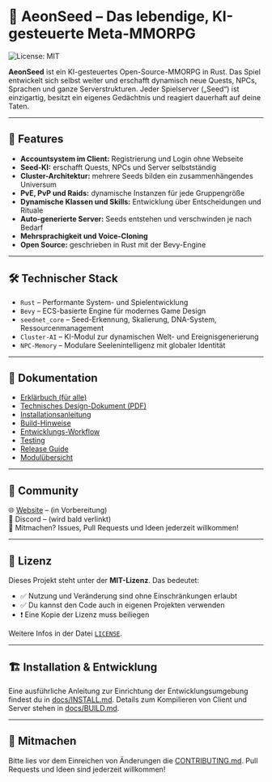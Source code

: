 # 🌱 AeonSeed – Das lebendige, KI-gesteuerte Meta-MMORPG

![License: MIT](https://img.shields.io/badge/License-MIT-blue.svg)

**AeonSeed** ist ein KI-gesteuertes Open-Source-MMORPG in Rust. Das Spiel entwickelt sich selbst weiter und erschafft dynamisch neue Quests, NPCs, Sprachen und ganze Serverstrukturen. Jeder Spielserver („Seed“) ist einzigartig, besitzt ein eigenes Gedächtnis und reagiert dauerhaft auf deine Taten.

---

## 🚀 Features

- **Accountsystem im Client:** Registrierung und Login ohne Webseite
- **Seed-KI:** erschafft Quests, NPCs und Server selbstständig
- **Cluster-Architektur:** mehrere Seeds bilden ein zusammenhängendes Universum
- **PvE, PvP und Raids:** dynamische Instanzen für jede Gruppengröße
- **Dynamische Klassen und Skills:** Entwicklung über Entscheidungen und Rituale
- **Auto-generierte Server:** Seeds entstehen und verschwinden je nach Bedarf
- **Mehrsprachigkeit und Voice-Cloning**
- **Open Source:** geschrieben in Rust mit der Bevy-Engine

---

## 🛠 Technischer Stack

- `Rust` – Performante System- und Spielentwicklung
- `Bevy` – ECS-basierte Engine für modernes Game Design
- `seednet_core` – Seed-Erkennung, Skalierung, DNA-System, Ressourcenmanagement
- `Cluster-AI` – KI-Modul zur dynamischen Welt- und Ereignisgenerierung
- `NPC-Memory` – Modulare Seelenintelligenz mit globaler Identität

---

## 📘 Dokumentation

- [Erklärbuch (für alle)](./docs/AeonSeed_Erklaerbuch.pdf)
- [Technisches Design-Dokument (PDF)](./docs/AeonSeed_Detail_Design_Dokument.pdf)
- [Installationsanleitung](./docs/INSTALL.md)
- [Build-Hinweise](./docs/BUILD.md)
- [Entwicklungs-Workflow](./docs/DEV_WORKFLOW.md)
- [Testing](./docs/TESTING.md)
- [Release Guide](./docs/RELEASE_GUIDE.md)
- [Modulübersicht](./docs/expansion_map.md)

---

## 💬 Community

🌐 [Website](https://aeonseed.org) – (in Vorbereitung)  
💬 Discord – (wird bald verlinkt)  
🧠 Mitmachen? Issues, Pull Requests und Ideen jederzeit willkommen!

---

## 📄 Lizenz

Dieses Projekt steht unter der **MIT-Lizenz**.
Das bedeutet:
- ✅ Nutzung und Veränderung sind ohne Einschränkungen erlaubt
- ✅ Du kannst den Code auch in eigenen Projekten verwenden
- ❗ Eine Kopie der Lizenz muss beiliegen

Weitere Infos in der Datei [`LICENSE`](./LICENSE).

---

## 🏗️ Installation & Entwicklung

Eine ausführliche Anleitung zur Einrichtung der Entwicklungsumgebung findest du in [docs/INSTALL.md](./docs/INSTALL.md). Details zum Kompilieren von Client und Server stehen in [docs/BUILD.md](./docs/BUILD.md).

---

## 🤝 Mitmachen

Bitte lies vor dem Einreichen von Änderungen die [CONTRIBUTING.md](./CONTRIBUTING.md). Pull Requests und Ideen sind jederzeit willkommen!
